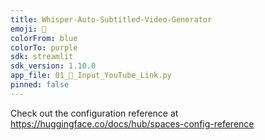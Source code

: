 ```yaml
---
title: Whisper-Auto-Subtitled-Video-Generator
emoji: 🎥
colorFrom: blue
colorTo: purple
sdk: streamlit
sdk_version: 1.10.0
app_file: 01_🎥_Input_YouTube_Link.py
pinned: false
---
```


Check out the configuration reference at https://huggingface.co/docs/hub/spaces-config-reference